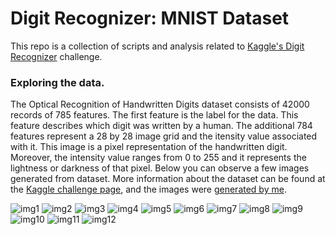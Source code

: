 # Digit Recognizer: MNIST Dataset

This repo is a collection of scripts and analysis related to [Kaggle's Digit Recognizer](https://www.kaggle.com/c/digit-recognizer) challenge.

### Exploring the data.


The Optical Recognition of Handwritten Digits dataset consists of 42000 records of 785 features. The first feature is the label for the data. This feature describes which digit was written by a human. The additional 784 features represent a 28 by 28 image grid and the itensity value associated with it. This image is a pixel representation of the handwritten digit. Moreover, the intensity value ranges from 0 to 255 and it represents the lightness or darkness of that pixel. Below you can observe a few images generated from dataset. More information about the dataset can be found at the [Kaggle challenge page](https://www.kaggle.com/c/digit-recognizer), and the images were [generated by me](https://github.com/evertonjlima/Kaggle/blob/master/Digit-Recognizer/plotDigit.R).

![img1](https://github.com/evertonjlima/Kaggle/blob/master/Digit-Recognizer/imgs/train1.png)
![img2](https://github.com/evertonjlima/Kaggle/blob/master/Digit-Recognizer/imgs/train2.png)
![img3](https://github.com/evertonjlima/Kaggle/blob/master/Digit-Recognizer/imgs/train3.png)
![img4](https://github.com/evertonjlima/Kaggle/blob/master/Digit-Recognizer/imgs/train4.png)
![img5](https://github.com/evertonjlima/Kaggle/blob/master/Digit-Recognizer/imgs/train5.png)
![img6](https://github.com/evertonjlima/Kaggle/blob/master/Digit-Recognizer/imgs/train6.png)
![img7](https://github.com/evertonjlima/Kaggle/blob/master/Digit-Recognizer/imgs/train7.png)
![img8](https://github.com/evertonjlima/Kaggle/blob/master/Digit-Recognizer/imgs/train8.png)
![img9](https://github.com/evertonjlima/Kaggle/blob/master/Digit-Recognizer/imgs/train9.png)
![img10](https://github.com/evertonjlima/Kaggle/blob/master/Digit-Recognizer/imgs/train10.png)
![img11](https://github.com/evertonjlima/Kaggle/blob/master/Digit-Recognizer/imgs/train11.png)
![img12](https://github.com/evertonjlima/Kaggle/blob/master/Digit-Recognizer/imgs/train12.png)


